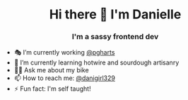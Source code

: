 <h1 align="center">Hi there 👋 I'm Danielle</h1>
<h3 align="center">I'm a sassy frontend dev</h3>


- 🎭 I’m currently working [@pgharts](https://github.com/pgharts)
- 🥖 I’m currently learning hotwire and sourdough artisanry 
- 🚴‍♀️ Ask me about my bike
- 📫 How to reach me: [@danigirl329](https://twitter.com/danigirl329)
- ⚡ Fun fact: I'm self taught!
